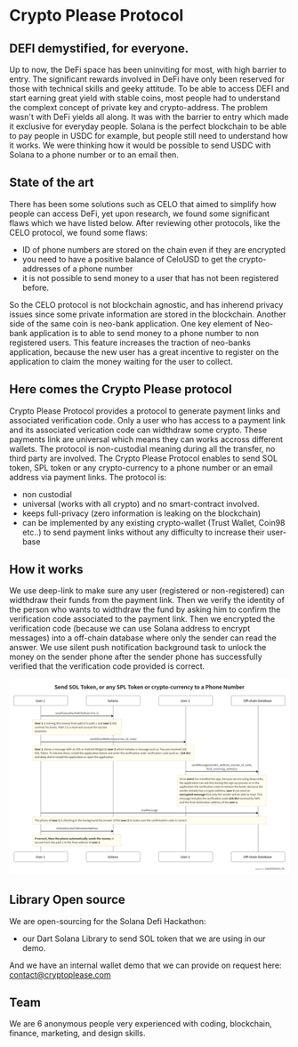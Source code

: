 # Crypto Please Protocol

## DEFI demystified, for everyone.

Up to now, the DeFi space has been uninviting for most, with high barrier to entry. The significant rewards involved in DeFi have only been reserved for those with technical skills and geeky attitude. To be able to access DEFI and start earning great yield with stable coins, most people had to understand the complext concept of private key and crypto-address. The problem wasn't with DeFi yields all along. It was with the barrier to entry which made it exclusive for everyday people.
Solana is the perfect blockchain to be able to pay people in USDC for example, but people still need to understand how it works.
We were thinking how it would be possible to send USDC with Solana to a phone number or to an email then.

## State of the art
There has been some solutions such as CELO that aimed to simplify how people can access DeFi, yet upon research, we found some significant flaws which we have listed below. After reviewing other protocols, like the CELO protocol, we found some flaws:
- ID of phone numbers are stored on the chain even if they are encrypted
- you need to have a positive balance of CeloUSD to get the crypto-addresses of a phone number
- it is not possible to send money to a user that has not been registered before.

So the CELO protocol is not blockchain agnostic, and has inherend privacy issues since some private information are stored in the blockchain.
Another side of the same coin is neo-bank application. One key element of Neo-bank application is to able to send money to a phone number to non registered users. This feature increases the traction of neo-banks application, because the new user has a great incentive to register on the application to claim the money waiting for the user to collect.

## Here comes the Crypto Please protocol
Crypto Please Protocol provides a protocol to generate payment links and associated verification code. Only a user who has access to a payment link and its associated verication code can widthdraw some crypto. These payments link are universal which means they can works accross different wallets. The protocol is non-custodial meaning during all the transfer, no third party are involved.
The Crypto Please Protocol enables to send SOL token, SPL token or any crypto-currency to a phone number or an email address via payment links. The protocol is:
- non custodial
- universal (works with all crypto) and no smart-contract involved.
- keeps full-privacy (zero information is leaking on the blockchain)
- can be implemented by any existing crypto-wallet (Trust Wallet, Coin98 etc..) to send payment links without any difficulty to increase their user-base

## How it works
We use deep-link to make sure any user (registered or non-registered) can widthdraw their funds from the payment link. Then we verify the identity of the person who wants to widthdraw the fund by asking him to confirm the verification code associated to the payment link. Then we encrypted the verification code (because we can use Solana address to encrypt messages) into a off-chain database where only the sender can read the answer. We use silent push notification background task to unlock the money on the sender phone after the sender phone has successfully verified that the verification code provided is correct.

![Schema](52a7fdfc4a40bb32eeae7529e6385813.png)

## Library Open source
We are open-sourcing for the Solana Defi Hackathon:
- our Dart Solana Library to send SOL token that we are using in our demo.

And we have an internal wallet demo that we can provide on request here: contact@cryptoplease.com

## Team
We are 6 anonymous people very experienced with coding, blockchain, finance, marketing, and design skills.
